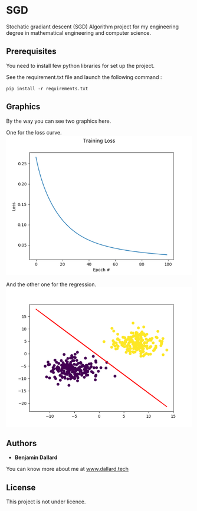 # SGD

Stochatic gradiant descent (SGD) Algorithm project for my engineering degree in mathematical engineering and computer science. 

## Prerequisites

You need to install few python libraries for set up the project.  

See the requirement.txt file and launch the following command : 

```
pip install -r requirements.txt
```

## Graphics 

By the way you can see two graphics here. 

One for the loss curve.  
![Loss](loss.png)

And the other one for the regression.
![Result](result.png)

## Authors

* **Benjamin Dallard** 

You can know more about me at www.dallard.tech 


## License
This project is not under licence. 



